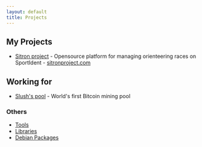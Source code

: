 ```yaml
---
layout: default
title: Projects
---
```


## My Projects

* [Sitron project](/sitron/) - Opensource platform for managing orienteering races on SportIdent - [sitronproject.com](http://sitronproject.com)


## Working for

* [Slush's pool](http://mining.bitcoin.cz/) - World's first Bitcoin mining pool


### Others

* [Tools](/projects/tools.html)
* [Libraries](/projects/libraries.html)
* [Debian Packages](projects/debian-packages.html)

